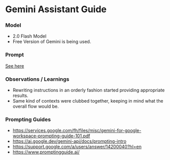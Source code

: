 # Gemini Assistant Guide

### Model 
- 2.0 Flash Model
- Free Version of Gemini is being used.

### Prompt
[See here](./prompt.md)

### Observations / Learnings
- Rewriting instructions in an orderly fashion started providing appropriate results. 
- Same kind of contexts were clubbed together, keeping in mind what the overall flow would be. 

### Prompting Guides
- https://services.google.com/fh/files/misc/gemini-for-google-workspace-prompting-guide-101.pdf
- https://ai.google.dev/gemini-api/docs/prompting-intro
- https://support.google.com/a/users/answer/14200040?hl=en
- https://www.promptingguide.ai/
